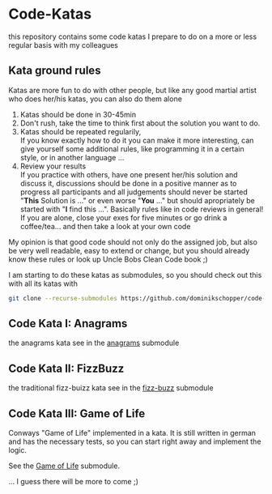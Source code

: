 # Code-Katas

this repository contains some code katas I prepare to do on a more or less regular basis with my
colleagues

## Kata ground rules

Katas are more fun to do with other people, but like any good martial artist who does her/his katas, you can
also do them alone

1. Katas should be done in 30-45min
1. Don't rush, take the time to think first about the solution you want to do.
1. Katas should be repeated regularily,<br/>
  If you know exactly how to do it you can make it more interesting,
  can give yourself some additional rules, like programming it in a certain style, or in another language ...
1. Review your results<br/>
  If you practice with others, have one present her/his solution and discuss
  it, discussions should be done in a positive manner as to progress all participants and all judgements should never be started "**This** Solution is ..." or even worse "**You** ..." but should apropriately be started with
  "**I** find this ...". Basically rules like in code reviews in general!<br/>
  If you are alone, close your exes for five minutes or go drink a coffee/tea... and then take a look at your
  own code

My opinion is that good code should not only do the assigned job, but also be very well readable, easy to extend
or change, but you should already know these rules or look up Uncle Bobs Clean Code book ;)

I am starting to do these katas as submodules, so you should check out this with all its katas with

```bash
git clone --recurse-submodules https://github.com/dominikschopper/code-katas.git
```

## Code Kata I: Anagrams

the anagrams kata see in the [anagrams](./anagram-kata/README.md) submodule

## Code Kata II: FizzBuzz

the traditional fizz-buizz kata see in the [fizz-buzz](./fizz-buzz/README.md) submodule

## Code Kata III: Game of Life

Conways "Game of Life" implemented in a kata. It is still written in german and has the necessary tests, so you can start right away and implement the logic.

See the [Game of Life](./game-of-life/README.md) submodule.

... I guess there will be more to come ;)

